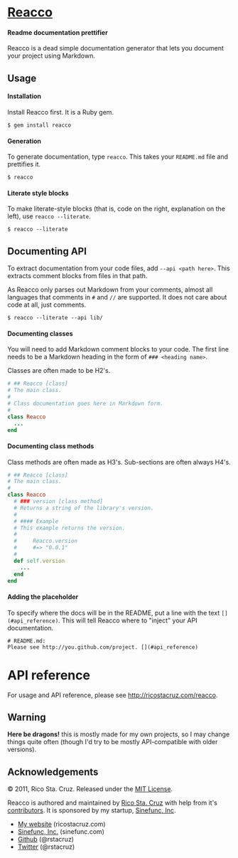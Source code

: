 # [Reacco](http://ricostacruz.com/reacco)
#### Readme documentation prettifier

Reacco is a dead simple documentation generator that lets you document your 
project using Markdown.

## Usage

#### Installation
Install Reacco first. It is a Ruby gem.

    $ gem install reacco

#### Generation
To generate documentation, type `reacco`. This takes your `README.md` file and 
prettifies it.

    $ reacco

#### Literate style blocks
To make literate-style blocks (that is, code on the right, explanation on the
left), use `reacco --literate`.

    $ reacco --literate

## Documenting API
To extract documentation from your code files, add `--api <path here>`. This 
extracts comment blocks from files in that path.

As Reacco only parses out Markdown from your comments, almost all languages that 
comments in `#` and `//` are supported. It does not care about code at all, just 
comments.

    $ reacco --literate --api lib/

#### Documenting classes
You will need to add Markdown comment blocks to your code. The first line needs 
to be a Markdown heading in the form of `### <heading name>`.

Classes are often made to be H2's.

``` ruby
# ## Reacco [class]
# The main class.
#
# Class documentation goes here in Markdown form.
#
class Reacco
  ...
end
```

#### Documenting class methods
Class methods are often made as H3's. Sub-sections are often always H4's.

``` ruby
# ## Reacco [class]
# The main class.
#
class Reacco
  # ### version [class method]
  # Returns a string of the library's version.
  #
  # #### Example
  # This example returns the version.
  #
  #     Reacco.version
  #     #=> "0.0.1"
  #
  def self.version
    ...
  end
end
```

#### Adding the placeholder
To specify where the docs will be in the README, put a line with the text 
`[](#api_reference)`. This will tell Reacco where to "inject" your API 
documentation.

    # README.md:
    Please see http://you.github.com/project. [](#api_reference)

# API reference

For usage and API reference, please see http://ricostacruz.com/reacco. [](#api_reference)

Warning
-------

**Here be dragons!** this is mostly made for my own projects, so I may change 
things quite often (though I'd try to be mostly API-compatible with older
versions).

Acknowledgements
----------------

© 2011, Rico Sta. Cruz. Released under the [MIT 
License](http://www.opensource.org/licenses/mit-license.php).

Reacco is authored and maintained by [Rico Sta. Cruz][rsc] with help from it's 
[contributors][c]. It is sponsored by my startup, [Sinefunc, Inc][sf].

 * [My website](http://ricostacruz.com) (ricostacruz.com)
 * [Sinefunc, Inc.](http://sinefunc.com) (sinefunc.com)
 * [Github](http://github.com/rstacruz) (@rstacruz)
 * [Twitter](http://twitter.com/rstacruz) (@rstacruz)

[rsc]: http://ricostacruz.com
[c]:   http://github.com/rstacruz/reacco/contributors
[sf]:  http://sinefunc.com
